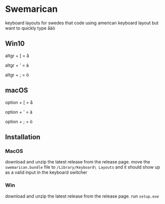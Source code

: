 # Swemarican
keyboard layouts for swedes that code using american keyboard layout but want to quickly type åäö

## Win10
altgr + [ = å

altgr + ' = ä

altgr + ; = ö

## macOS
option + [ = å

option + ' = ä

option + ; = ö

## Installation

### MacOS
download and unzip the latest release from the release page.
move the `swemarican.bundle` file to `/Library/Keyboard\ Layouts` and it should show up as a valid input in the keyboard switcher

### Win
download and unzip the latest release from the release page.
run `setup.exe`
